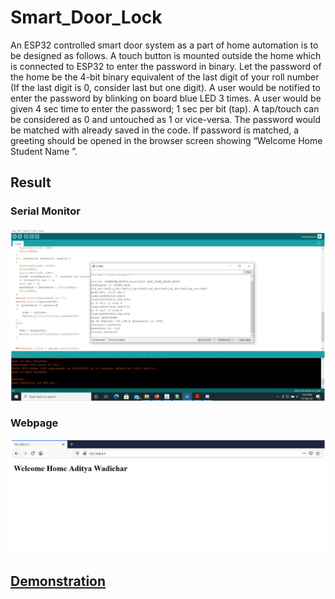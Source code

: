 # Smart_Door_Lock

An ESP32 controlled smart door system as a part of home automation is to be designed as follows. A touch button is mounted outside the home which is connected to ESP32 to enter the password in binary. Let the password of
the home be the 4-bit binary equivalent of the last digit of your roll number (If the last digit is 0, consider last but one digit). A user would be notified to enter the password by blinking on board blue LED 3 times. A user would be
given 4 sec time to enter the password; 1 sec per bit (tap). A tap/touch can be considered as 0 and untouched as 1 or vice-versa. The password would be matched with already saved in the code. If password is matched, a greeting should be opened in the browser screen showing
“Welcome Home Student Name ”.

## Result
### Serial Monitor
<img src="serial_monitor.png">

### Webpage
<img src="webpage.png">

## [Demonstration](https://youtu.be/MuNkKupp1k8)
